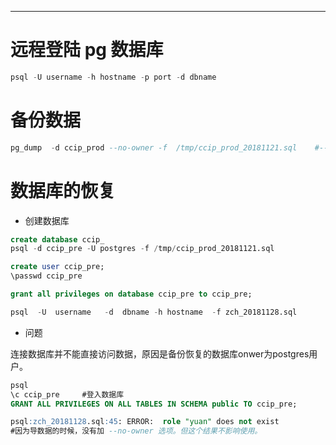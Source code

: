 
---

# 远程登陆 pg 数据库

```sql
psql -U username -h hostname -p port -d dbname
```

# 备份数据

```sql
pg_dump  -d ccip_prod --no-owner -f  /tmp/ccip_prod_20181121.sql    #--no-owner参数的意思是不备份数据库owner
```

# 数据库的恢复

* 创建数据库

```sql
create database ccip_
psql -d ccip_pre -U postgres -f /tmp/ccip_prod_20181121.sql

create user ccip_pre;
\passwd ccip_pre

grant all privileges on database ccip_pre to ccip_pre;
```

```sql
psql  -U  username   -d  dbname -h hostname  -f zch_20181128.sql 
```





* 问题

连接数据库并不能直接访问数据，原因是备份恢复的数据库onwer为postgres用户。

```sql
psql
\c ccip_pre     #登入数据库
GRANT ALL PRIVILEGES ON ALL TABLES IN SCHEMA public TO ccip_pre;
```

```sql
psql:zch_20181128.sql:45: ERROR:  role "yuan" does not exist
#因为导数据的时候，没有加 --no-owner 选项。但这个结果不影响使用。
```



